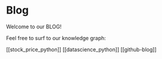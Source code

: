 # Blog
Welcome to our BLOG!

Feel free to surf to our knowledge graph:

[[stock_price_python]]
[[datascience_python]]
[[github-blog]]